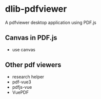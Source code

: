 # dlib-pdfviewer
A pdfviewer desktop application using PDF.js

## Canvas in PDF.js
- use canvas

## Other pdf viewers
- research helper
- pdf-vue3
- pdfjs-vue
- VuePDF
